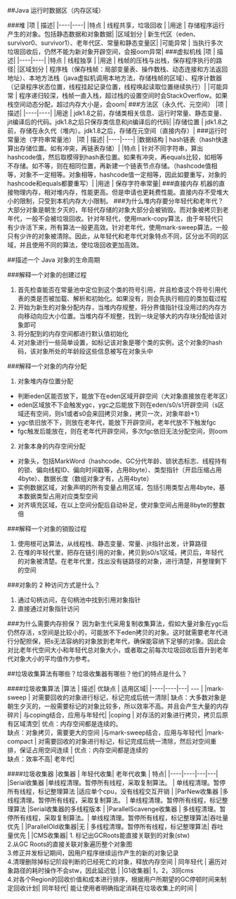 ##Java 运行时数据区（内存区域）

###堆
|项 | 描述|
|----|----|
|特点 | 线程共享，垃圾回收 |
|用途 | 存储程序运行产生的对象。包括静态数据和对象数据|
|区域划分 | 新生代区（eden、survivor0、survivor1）、老年代区、常量和静态变量区|
|可能异常 | 当执行多次垃圾回收后，仍然不能为新对象开辟空间，会报oom异常|
###虚拟机栈
|项 | 描述|
|----|----|
|特点 | 线程独享 |
|用途 | 栈帧的压栈与出栈，保存程序执行的路径|
|区域划分 | 程序栈（保存栈帧：局部变量表、操作数栈、动态连接和方法返回地址）、本地方法栈（java虚拟机调用本地方法，存储栈帧的区域）、程序计数器（记录程序状态位置，线程挂起记录位置，线程唤起读取位置继续执行）|
|可能异常 | 程序递归较深，栈帧一直入栈，超过栈的设置空间时会StackOverflow。如果栈空间动态分配，超过内存大小是，会oom|
###方法区（永久代、元空间）
|项 | 描述|
|----|----|
|用途 | jdk1.8之前，存储类相关信息、运行时常量、静态变量、jit编译后的代码。jdk1.8之后只保存类信息和jit编译后的代码|
|存储位置 | jdk1.8之前，存储在永久代（堆内）。jdk1.8之后，存储在元空间（直接内存）|
###运行时常量池（字符串常量池）
|项 | 描述|
|----|----|
|数据结构 | hash链表（hash快速算出存储位置。如有冲突，再链表存储）|
|特点 | 针对不同字符串，算出hashcode值，然后取模得到hash表位置。如果有冲突，再equals比较，如相等不存储。如不等，则在相同位置，再新建一个链表节点存储。（hashcode值相等，对象不一定相等。对象相等，hashcode值一定相等，因此如要重写，对象的hashcode和equals都要重写）|
|用途 | 保存字符串常量|
###直接内存
机器的直接物理内存，相对堆内存，性能更高。但是申请也更耗费性能。直接内存不受堆大小的限制，只受到本机内存大小限制。
###为什么堆内存要分年轻代和老年代？
大部分对象是朝生夕灭的，年轻代存储的对象大部分会被销毁。而对象被拷贝到老年代，一般不会被垃圾回收。针对年轻代，使用mark-copy算法，由于年轻代只有少许活下来，所有算法一般更高效。针对老年代，使用mark-sweep算法，一般只有少许的对象被清除。因此，从年轻代和老年代对象特点不同，区分出不同的区域，并且使用不同的算法，使垃圾回收更加高效。

##描述一个 Java 对象的生命周期

###解释一个对象的创建过程
1. 首先检查能否在常量池中定位到这个类的符号引用，并且检查这个符号引用代表的类是否被加载、解析和初始化。如果没有，则会先执行相应的类加载过程
2. 开始为新生的对象分配内存，当堆内存规整，将分界值指针往没用过的内存方向移动向应大小位置。当堆内存不规整，找到一块足够大的内存块分配给该对象即可
3. 将分配到的内存空间都进行默认值初始化
4. 对对象进行一些简单设置，如标记该对象是哪个类的实例，这个对象的hash码，该对象所处的年龄段这些信息被写在对象头中

###解释一个对象的内存分配
1. 对象堆内存位置分配
 - 判断eden区能否放下，能放下在eden区域开辟空间（大对象直接放在老年区）
 - eden区域放不下会触发ygc，ygc之后能放下则在eden/s0/s1开辟空间（s区域还有空间，则s1或者s0会来回拷贝对象，拷贝一次，对象年龄+1）
 - ygc依旧放不下，则放在老年代，能放下开辟空间，老年代放不下触发fgc
 - fgc触发后能放在，则在老年代开辟空间，多次fgc依旧无法分配空间，则oom
2. 对象本身的内存空间分配
 - 对象头，包括MarkWord（hashcode、GC分代年龄、锁状态标志、线程持有的锁、偏向线程ID、偏向时间戳等，占用8byte）、类型指针（开启压缩占用4byte）、数据长度（数组对象才有，占用4byte）
 - 实例数据区域，对象声明的所有变量占用区域，包括引用类型占用4byte，基本数据类型占用对应类型空间
 - 对齐填充区域，在以上空间分配后自动补足，使对象空间占用是8byte的整数倍


###解释一个对象的销毁过程
1. 使用根可达算法，从线程栈、静态变量、常量、jit指针出发，计算路径
2. 在堆的年轻代里，把存在链引用的对象，拷贝到s0/s1区域，拷贝后，年轻代的对象被清楚。在老年代里，找出没有链路径的对象，进行清楚，并整理剩下的空间

###对象的 2 种访问方式是什么？
1. 通过句柄访问，在句柄池中找到引用对象指针
2. 直接通过对象指针访问

###为什么需要内存担保？
因为新生代采用复制收集算法，假如大量对象在ygc后仍然存活，s空间是比较小的，可能放不下eden拷贝的对象。这时就需要老年代进行分配担保，把s无法容纳的对象放到老年代，确保能容纳下足够的对象。因此会对比老年代空间大小和年轻代总对象大小，或者取之前每次垃圾回收后晋升到老年代对象大小的平均值作为参考。

##垃圾收集算法有哪些？垃圾收集器有哪些？他们的特点是什么？

####垃圾收集算法
|算法 | 描述|  优缺点 | 适用区域|
|----|----|---| --- |
|mark-sweep | 对需要回收的对象进行标记，标记完成后统一清除| 缺点：大多数对象是朝生夕灭的，一般需要标记的对象比较多，所以效率不高。并且会产生大量的内存碎片| 与coping结合，应用与年轻代|
|coping | 对存活的对象进行拷贝，拷贝后原有区域清空| 优点：内存空间都是连续的。<br> 缺点：对象拷贝，需要更大的空间 |与mark-sweep结合，应用与年轻代|
|mark-compact | 对需要回收的对象进行标记，标记完成后统一清除，然后对空间重排，保证占用空间连续 | 优点：内存空间都是连续的 <br> 缺点：效率不高| 老年代|

####垃圾收集器
|收集器 | 年轻代收集|  老年代收集 | 特点|
|----|----|---|---|
|Serial收集器 |单线程清理。暂停所有线程，采取复制算法。 | 单线程清理。暂停所有线程，标记整理算法 |适应单个cpu，没有线程交互开销 |
|ParNew收集器 |多线程清理。暂停所有线程，采取复制算法。 | 单线程清理。暂停所有线程，标记整理算法 |Serial收集器的多线程版本 |
|ParallelScavenge收集器 | 多线程清理。暂停所有线程，采取复制算法。| 单线程清理。暂停所有线程，标记整理算法|吞吐量优先 |
|ParallelOld收集器|无 | 多线程清理。暂停所有线程，标记整理算法| 吞吐量优先 |
|CMS收集器| 1. 标记出GCRoots能直接关联到的对象(stw) <br> 2.从GC Roots的直接关联对象遍历整个对象图 <br> 3.修正并发标记期间，因用户程序继续运作产生的新的对象记录 <br> 4.清理删除掉标记阶段判断的已经死亡的对象，释放内存空间 | 同年轻代 | 遍历对象路径的耗时操作不会stw，因此延迟低 |
|G1收集器| 1，2，3同cms<br> 4.对各个Region的回收价值和成本进行排序，根据用户所期望的GC停顿时间来制定回收计划| 同年轻代| 能让使用者明确指定消耗在垃圾收集上的时间 |
